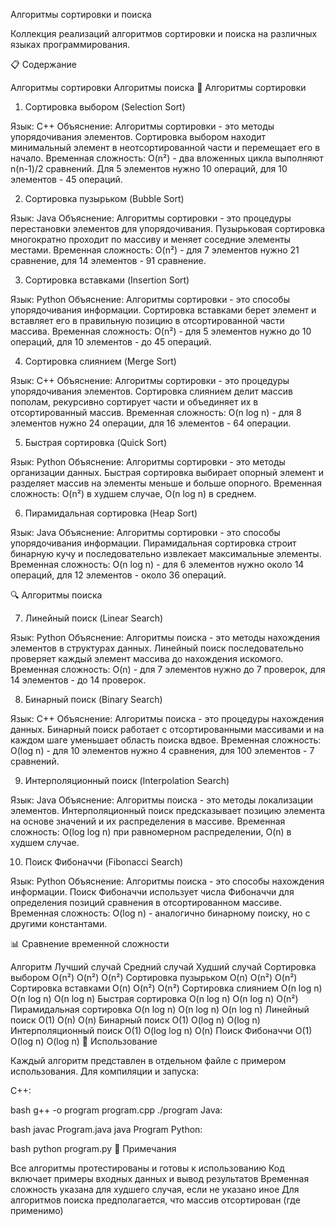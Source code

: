 Алгоритмы сортировки и поиска

Коллекция реализаций алгоритмов сортировки и поиска на различных языках программирования.

📋 Содержание

Алгоритмы сортировки
Алгоритмы поиска
🎯 Алгоритмы сортировки

1. Сортировка выбором (Selection Sort)

Язык: C++
Объяснение: Алгоритмы сортировки - это методы упорядочивания элементов. Сортировка выбором находит минимальный элемент в неотсортированной части и перемещает его в начало.
Временная сложность: O(n²) - два вложенных цикла выполняют n(n-1)/2 сравнений. Для 5 элементов нужно 10 операций, для 10 элементов - 45 операций.

2. Сортировка пузырьком (Bubble Sort)

Язык: Java
Объяснение: Алгоритмы сортировки - это процедуры перестановки элементов для упорядочивания. Пузырьковая сортировка многократно проходит по массиву и меняет соседние элементы местами.
Временная сложность: O(n²) - для 7 элементов нужно 21 сравнение, для 14 элементов - 91 сравнение.

3. Сортировка вставками (Insertion Sort)

Язык: Python
Объяснение: Алгоритмы сортировки - это способы упорядочивания информации. Сортировка вставками берет элемент и вставляет его в правильную позицию в отсортированной части массива.
Временная сложность: O(n²) - для 5 элементов нужно до 10 операций, для 10 элементов - до 45 операций.

4. Сортировка слиянием (Merge Sort)

Язык: C++
Объяснение: Алгоритмы сортировки - это процедуры упорядочивания элементов. Сортировка слиянием делит массив пополам, рекурсивно сортирует части и объединяет их в отсортированный массив.
Временная сложность: O(n log n) - для 8 элементов нужно 24 операции, для 16 элементов - 64 операции.

5. Быстрая сортировка (Quick Sort)

Язык: Python
Объяснение: Алгоритмы сортировки - это методы организации данных. Быстрая сортировка выбирает опорный элемент и разделяет массив на элементы меньше и больше опорного.
Временная сложность: O(n²) в худшем случае, O(n log n) в среднем.

6. Пирамидальная сортировка (Heap Sort)

Язык: Java
Объяснение: Алгоритмы сортировки - это способы упорядочивания информации. Пирамидальная сортировка строит бинарную кучу и последовательно извлекает максимальные элементы.
Временная сложность: O(n log n) - для 6 элементов нужно около 14 операций, для 12 элементов - около 36 операций.

🔍 Алгоритмы поиска

7. Линейный поиск (Linear Search)

Язык: Python
Объяснение: Алгоритмы поиска - это методы нахождения элементов в структурах данных. Линейный поиск последовательно проверяет каждый элемент массива до нахождения искомого.
Временная сложность: O(n) - для 7 элементов нужно до 7 проверок, для 14 элементов - до 14 проверок.

8. Бинарный поиск (Binary Search)

Язык: C++
Объяснение: Алгоритмы поиска - это процедуры нахождения данных. Бинарный поиск работает с отсортированными массивами и на каждом шаге уменьшает область поиска вдвое.
Временная сложность: O(log n) - для 10 элементов нужно 4 сравнения, для 100 элементов - 7 сравнений.

9. Интерполяционный поиск (Interpolation Search)

Язык: Java
Объяснение: Алгоритмы поиска - это методы локализации элементов. Интерполяционный поиск предсказывает позицию элемента на основе значений и их распределения в массиве.
Временная сложность: O(log log n) при равномерном распределении, O(n) в худшем случае.

10. Поиск Фибоначчи (Fibonacci Search)

Язык: Python
Объяснение: Алгоритмы поиска - это способы нахождения информации. Поиск Фибоначчи использует числа Фибоначчи для определения позиций сравнения в отсортированном массиве.
Временная сложность: O(log n) - аналогично бинарному поиску, но с другими константами.

📊 Сравнение временной сложности

Алгоритм	Лучший случай	Средний случай	Худший случай
Сортировка выбором	O(n²)	O(n²)	O(n²)
Сортировка пузырьком	O(n)	O(n²)	O(n²)
Сортировка вставками	O(n)	O(n²)	O(n²)
Сортировка слиянием	O(n log n)	O(n log n)	O(n log n)
Быстрая сортировка	O(n log n)	O(n log n)	O(n²)
Пирамидальная сортировка	O(n log n)	O(n log n)	O(n log n)
Линейный поиск	O(1)	O(n)	O(n)
Бинарный поиск	O(1)	O(log n)	O(log n)
Интерполяционный поиск	O(1)	O(log log n)	O(n)
Поиск Фибоначчи	O(1)	O(log n)	O(log n)
🚀 Использование

Каждый алгоритм представлен в отдельном файле с примером использования. Для компиляции и запуска:

C++:

bash
g++ -o program program.cpp
./program
Java:

bash
javac Program.java
java Program
Python:

bash
python program.py
📝 Примечания

Все алгоритмы протестированы и готовы к использованию
Код включает примеры входных данных и вывод результатов
Временная сложность указана для худшего случая, если не указано иное
Для алгоритмов поиска предполагается, что массив отсортирован (где применимо)
